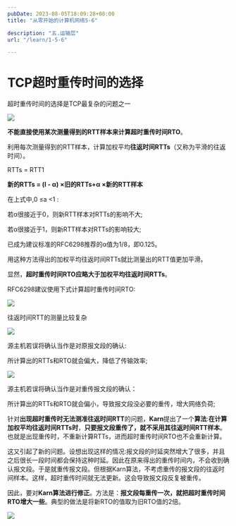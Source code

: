 ```yaml
---
pubDate: 2023-08-05T18:09:28+08:00
title: "从零开始的计算机网络5-6"

description: "五.运输层"
url: "/learn/1-5-6"

---
```


# TCP超时重传时间的选择

超时重传时间的选择是TCP最复杂的问题之一

![](https://img.0pt.im/computernet/5-6/5-6-1.png)

**不能直接使用某次测量得到的RTT样本来计算超时重传时间RTO**。

利用每次测量得到的RTT样本，计算加权平均**往返时间RTTs**（又称为平滑的往返时间）。

RTTs = RTT1

**新的RTTs = (l - α) ×旧的RTTs+α ×新的RTT样本**

在上式中,0 ≤a <1 :

若α很接近于0，则新RTT样本对RTTs的影响不大;

若α很接近于1，则新RTT样本对RTTs的影响较大;

已成为建议标准的RFC6298推荐的α值为1/8，即0.125。

用这种方法得出的加权平均往返时间RTTs就比测量出的RTT值更加平滑。

显然，**超时重传时间RTO应略大于加权平均往返时间RTTs**。

RFC6298建议使用下式计算超时重传时间RTO:

![](https://img.0pt.im/computernet/5-6/5-6-2.png)

往返时间RTT的测量比较复杂

![](https://img.0pt.im/computernet/5-6/5-6-3.png)

源主机若误将确认当作是对原报文段的确认:

所计算出的RTTs和RTO就会偏大，降低了传输效率;

![](https://img.0pt.im/computernet/5-6/5-6-4.png)

源主机若误将确认当作是对重传报文段的确认：

所计算出的RTTs和RTO就会偏小，导致报文段没必要的重传，增大网络负荷;

针对**出现超时重传时无法测准往返时间RTT**的问题，**Karn**提出了一个**算法**:**在计算加权平均往返时间RTTs时**，**只要报文段重传了，就不采用其往返时间RTT样本**。也就是出现重传时，不重新计算RTTs，进而超时重传时间RTO也不会重新计算。

这又引起了新的问题。设想出现这样的情况:报文段的时延突然增大了很多，并且之后很长一段时间都会保持这种时延。因此在原来得出的重传时间内，不会收到确认报文段。于是就重传报文段。但根据Karn算法，不考虑重传的报文段的往返时间样本。这样，超时重传时间就无法更新。这会导致报文段反复被重传。

因此，要对**Karn算法进行修正**。方法是：**报文段每重传一次，就把超时重传时间RTO增大一些**。典型的做法是将新RTO的值取为旧RTO值的2倍。

![](https://img.0pt.im/computernet/5-6/5-6-5.png)
